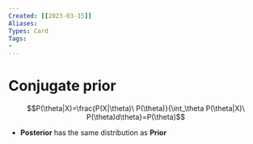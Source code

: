 ```yaml
---
Created: [[2023-03-15]]
Aliases: 
Types: Card
Tags: 
- 
---
```

# Conjugate prior
$$P(\theta|X)=\frac{P(X|\theta)\ P(\theta)}{\int_\theta P(\theta|X)\ P(\theta)d\theta}=P(\theta)$$
- **Posterior** has the same distribution as **Prior**
